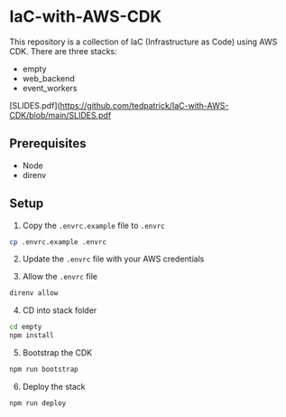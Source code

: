 # IaC-with-AWS-CDK

This repository is a collection of IaC (Infrastructure as Code) using AWS CDK.
There are three stacks:
- empty
- web_backend
- event_workers


[SLIDES.pdf](https://github.com/tedpatrick/IaC-with-AWS-CDK/blob/main/SLIDES.pdf


## Prerequisites

- Node
- direnv


## Setup

1. Copy the `.envrc.example` file to `.envrc`   

```bash
cp .envrc.example .envrc
```

2. Update the `.envrc` file with your AWS credentials

3. Allow the `.envrc` file
```bash
direnv allow
```

4. CD into stack folder
```bash
cd empty
npm install
```

5. Bootstrap the CDK
```bash
npm run bootstrap
```

6. Deploy the stack
```bash
npm run deploy
```




